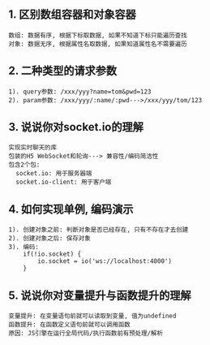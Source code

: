 ## 1. 区别数组容器和对象容器
	数组: 数据有序, 根据下标取数据, 如果不知道下标只能遍历查找
	对象: 数据无序, 根据属性名取数据, 如果知道属性名不需要遍历

## 2. 二种类型的请求参数
	1). query参数: /xxx/yyy?name=tom&pwd=123
	2). param参数: /xxx/yyy/:name/:pwd--->/xxx/yyy/tom/123

## 3. 说说你对socket.io的理解
	实现实时聊天的库
    包装的H5 WebSocket和轮询---> 兼容性/编码简洁性
    包含2个包:
      socket.io: 用于服务器端
      socket.io-client: 用于客户端

## 4. 如何实现单例, 编码演示
	1). 创建对象之前: 判断对象是否已经存在, 只有不存在才去创建
	2). 创建对象之后: 保存对象
	3). 编码:
		if(!io.socket) {
		    io.socket = io('ws://localhost:4000') 
		}

## 5. 说说你对变量提升与函数提升的理解
	变量提升: 在变量语句前就可以读取到变量, 值为undefined
	函数提升: 在函数定义语句前就可以调用函数
	原因: JS引擎在运行全局代码/执行函数前有预处理/解析
